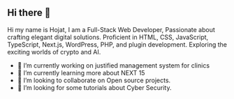 ## Hi there 👋
Hi my name is Hojat, I am a Full-Stack Web Developer, Passionate about crafting elegant digital solutions. Proficient in HTML, CSS, JavaScript, TypeScript, Next.js, WordPress, PHP, and plugin development. Exploring the exciting worlds of crypto and AI.

- 🔭 I’m currently working on justified management system for clinics
- 🌱 I’m currently learning more about NEXT 15
- 👯 I’m looking to collaborate on Open source projects.
- 🤔 I’m looking for some tutorials about Cyber Security.
<!--
**HojatJoshani/hojatjoshani** is a ✨ _special_ ✨ repository because its `README.md` (this file) appears on your GitHub profile.

Here are some ideas to get you started:

- 🔭 I’m currently working on ...
- 🌱 I’m currently learning ...
- 👯 I’m looking to collaborate on ...
- 🤔 I’m looking for help with ...
- 💬 Ask me about ...
- 📫 How to reach me: ...
- 😄 Pronouns: ...
- ⚡ Fun fact: ...
-->
